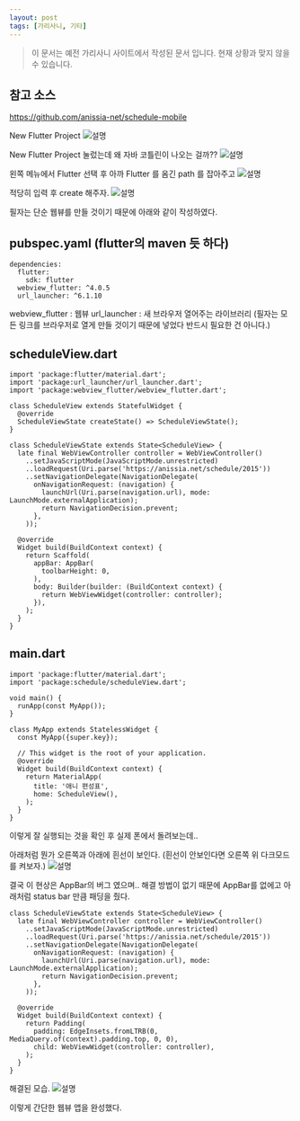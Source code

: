 ```yaml
---
layout: post
tags: [가리사니, 기타]
---
```


> 이 문서는 예전 가리사니 사이트에서 작성된 문서 입니다.
현재 상황과 맞지 않을 수 있습니다.

## 참고 소스

https://github.com/anissia-net/schedule-mobile

New Flutter Project
![설명](/file/forum/a5748fa8-b2dd-4ce7-90d4-8be8b15f3b9b.png)

New Flutter Project 눌렀는데 왜 자바 코틀린이 나오는 걸까??
![설명](/file/forum/949f5d1c-b9b9-42be-b614-1486a26ddf45.png)

왼쪽 메뉴에서 Flutter 선택 후 아까 Flutter 를 옴긴 path 를 잡아주고
![설명](/file/forum/777f957b-ae54-49c6-9461-d4b4586b1b95.png)

적당히 입력 후 create 해주자.
![설명](/file/forum/3d220453-780e-4bc1-b31f-fa9d50ad9718.png)

필자는 단순 웹뷰를 만들 것이기 때문에 아래와 같이 작성하였다.

## pubspec.yaml (flutter의 maven 듯 하다)
```
dependencies:
  flutter:
    sdk: flutter
  webview_flutter: ^4.0.5
  url_launcher: ^6.1.10
```
webview_flutter : 웹뷰
url_launcher : 새 브라우저 열어주는 라이브러리
(필자는 모든 링크를 브라우저로 열게 만들 것이기 때문에 넣었다 반드시 필요한 건 아니다.)


## scheduleView.dart
```
import 'package:flutter/material.dart';
import 'package:url_launcher/url_launcher.dart';
import 'package:webview_flutter/webview_flutter.dart';

class ScheduleView extends StatefulWidget {
  @override
  ScheduleViewState createState() => ScheduleViewState();
}

class ScheduleViewState extends State<ScheduleView> {
  late final WebViewController controller = WebViewController()
    ..setJavaScriptMode(JavaScriptMode.unrestricted)
    ..loadRequest(Uri.parse('https://anissia.net/schedule/2015'))
    ..setNavigationDelegate(NavigationDelegate(
      onNavigationRequest: (navigation) {
        launchUrl(Uri.parse(navigation.url), mode: LaunchMode.externalApplication);
        return NavigationDecision.prevent;
      },
    ));

  @override
  Widget build(BuildContext context) {
    return Scaffold(
      appBar: AppBar(
        toolbarHeight: 0,
      ),
      body: Builder(builder: (BuildContext context) {
        return WebViewWidget(controller: controller);
      }),
    );
  }
}
```

## main.dart
```
import 'package:flutter/material.dart';
import 'package:schedule/scheduleView.dart';

void main() {
  runApp(const MyApp());
}

class MyApp extends StatelessWidget {
  const MyApp({super.key});

  // This widget is the root of your application.
  @override
  Widget build(BuildContext context) {
    return MaterialApp(
      title: '애니 편성표',
      home: ScheduleView(),
    );
  }
}
```

이렇게 잘 실행되는 것을 확인 후 실제 폰에서 돌려보는데..


아래처럼 뭔가 오른쪽과 아래에 흰선이 보인다.
(흰선이 안보인다면 오른쪽 위 다크모드를 켜보자.)
![설명](/file/forum/7236809d-55cf-4bd1-bde7-5a3961102bc0.png)

결국 이 현상은 AppBar의 버그 였으며..
해결 방법이 없기 때문에 AppBar를 없에고 아래처럼 status bar 만큼 패딩을 줬다.

```
class ScheduleViewState extends State<ScheduleView> {
  late final WebViewController controller = WebViewController()
    ..setJavaScriptMode(JavaScriptMode.unrestricted)
    ..loadRequest(Uri.parse('https://anissia.net/schedule/2015'))
    ..setNavigationDelegate(NavigationDelegate(
      onNavigationRequest: (navigation) {
        launchUrl(Uri.parse(navigation.url), mode: LaunchMode.externalApplication);
        return NavigationDecision.prevent;
      },
    ));

  @override
  Widget build(BuildContext context) {
    return Padding(
      padding: EdgeInsets.fromLTRB(0, MediaQuery.of(context).padding.top, 0, 0),
      child: WebViewWidget(controller: controller),
    );
  }
}
```

해결된 모습.
![설명](/file/forum/a0d3818d-b028-4552-873b-603e99bcc9c8.png)

이렇게 간단한 웹뷰 앱을 완성했다.